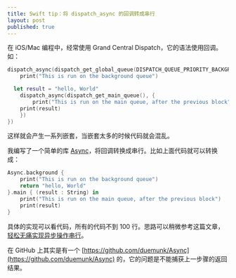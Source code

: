 ```yaml
---
title: Swift tip：将 dispatch_async 的回调转成串行
layout: post
published: true
---
```


在 iOS/Mac 编程中，经常使用 Grand Central Dispatch，它的语法使用回调。如：

```Swift
dispatch_async(dispatch_get_global_queue(DISPATCH_QUEUE_PRIORITY_BACKGROUND, 0), {
    print("This is run on the background queue")

  let result = "hello, World"
    dispatch_async(dispatch_get_main_queue(), {
        print("This is run on the main queue, after the previous block")
    print(result)
    })
})
```

这样就会产生一系列嵌套，当嵌套太多的时候代码就会混乱。

我编写了一个简单的库 [Async](https://github.com/hjcapple/Async)，将回调转换成串行。比如上面代码就可以转换成：

```Swift
Async.background {
    print("This is run on the background queue")
    return "hello, World"
}.main { (result : String) in
    print("This is run on the main queue, after the previous block")
    print(result)
}
```

具体的实现可以看代码，所有的代码不到 100 行。思路可以稍微参考这篇文章，[轻松无痛实现异步操作串行](https://zhuanlan.zhihu.com/p/20780839)。

在 GitHub 上其实是有一个 [https://github.com/duemunk/Async](https://github.com/duemunk/Async) 的，它的问题是不能捕获上一步骤的返回结果。

